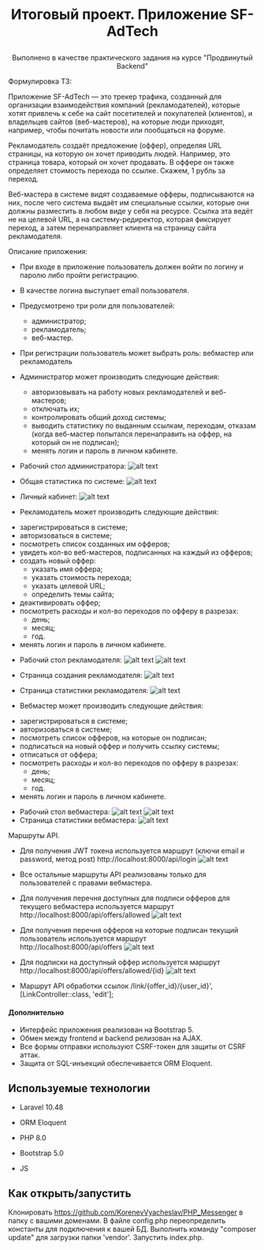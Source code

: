 # <p align='center'>Итоговый проект. Приложение SF-AdTech </p>

<p align='center'>Выполнено в качестве практического задания на курсе "Продвинутый Backend"</p>

Формулировка ТЗ:
<p> Приложение SF-AdTech — это трекер трафика, созданный для организации взаимодействия компаний (рекламодателей), которые хотят привлечь к себе на сайт посетителей и покупателей (клиентов), и владельцев сайтов (веб-мастеров), на которые люди приходят, например, чтобы почитать новости или пообщаться на форуме.</p>

<p> Рекламодатель создаёт предложение (оффер), определяя URL страницы, на которую он хочет приводить людей. Например, это страница товара, который он хочет продавать. В оффере он также определяет стоимость перехода по ссылке. Скажем, 1 рубль за переход.</p>

<p> Веб-мастера в системе видят создаваемые офферы, подписываются на них, после чего система выдаёт им специальные ссылки, которые они должны разместить в любом виде у себя на ресурсе. Ссылка эта ведёт не на целевой URL, а на систему-редиректор, которая фиксирует переход, а затем перенаправляет клиента на страницу сайта рекламодателя. </p>

<p> Описание приложения: </p>

+ При входе в приложение пользователь должен войти по логину и паролю либо пройти регистрацию.
+ В качестве логина выступает email пользователя.
+ Предусмотрено три роли для пользователей:
  - администратор;
  - рекламодатель;
  - веб-мастер.
+ При регистрации пользователь может выбрать роль: вебмастер или рекламодатель
+ Администратор может производить следующие действия:
    - авторизовывать на работу новых рекламодателей и веб-мастеров;
    - отключать их;
    - контролировать общий доход системы;
    - выводить статистику по выданным ссылкам, переходам, отказам (когда веб-мастер попытался перенаправить на оффер, на который он не подписан);
    - менять логин и пароль в личном кабинете.

+ Рабочий стол администратора:
  ![alt text](./resources/assets/admin_work.png)
+ Общая статистика по сиcтеме:
  ![alt text](./resources/assets/admin_statistic.png)
+ Личный кабинет:
  ![alt text](./resources/assets/dashboard.png)

+ Рекламодатель может производить следующие действия:
 - зарегистрироваться в системе;
 - авторизоваться в системе;
 - посмотреть список созданных им офферов;
 - увидеть кол-во веб-мастеров, подписанных на каждый из офферов;
 - создать новый оффер:
    - указать имя оффера;
    - указать стоимость перехода;
    - указать целевой URL;
    - определить темы сайта;
 - деактивировать оффер;
 - посмотреть расходы и кол-во переходов по офферу в разрезах:
    - день;
    - месяц;
    - год.
- менять логин и пароль в личном кабинете.

+ Рабочий стол рекламодателя:
  ![alt text](./resources/assets/advertiser_work1.png)
  ![alt text](./resources/assets/advertiser_work2.png)
+ Страница создания рекламодателя:
  ![alt text](./resources/assets/advertiser_create.png)
+ Страница статистики рекламодателя:
  ![alt text](./resources/assets/advertiser_statistic.png)

+ Вебмастер может производить следующие действия:
 - зарегистрироваться в системе;
 - авторизоваться в системе;
 - посмотреть список офферов, на которые он подписан;
 - подписаться на новый оффер и получить ссылку системы;
 - отписаться от оффера;
 - посмотреть расходы и кол-во переходов по офферу в разрезах:
    - день;
    - месяц;
    - год.
- менять логин и пароль в личном кабинете.

+ Рабочий стол вебмастера:
  ![alt text](./resources/assets/webmaster_work1.png)
  ![alt text](./resources/assets/webmaster_work2.png)
+ Страница статистики вебмастера:
  ![alt text](./resources/assets/webmaster_statistic.png)

<p> Маршруты API. </p>  

+ Для получения JWT токена используется маршрут (ключи email  и password, метод post)
    http://localhost:8000/api/login
    ![alt text](./resources/assets/api_login.png)

+ Все остальные маршруты API реализованы только для пользователей с правами вебмастера.
+ Для получения перечня доступных для подписи офферов для текущего вебмастера используется маршрут  
    http://localhost:8000/api/offers/allowed
    ![alt text](./resources/assets/api_offers_allowed.png)
+ Для получения перечня офферов на которые подписан текущий пользователь используется маршрут  
    http://localhost:8000/api/offers
    ![alt text](./resources/assets/api_offers.png)
+ Для подписки на доступный оффер используется маршрут 
    http://localhost:8000/api/offers/allowed/{id} 
    ![alt text](./resources/assets/api_offers_id.png)

+ Маршрут API обработки ссылок /link/{offer_id}/{user_id}', [LinkController::class, 'edit'];


#### Дополнительно
+ Интерфейс приложения реализован на Bootstrap 5.
+ Обмен между frontend и backend релизован на AJAX.
+ Все формы отправки используют CSRF-токен для защиты от CSRF аттак.
+ Защита от SQL-инъекций обеспечивается ORM Eloquent.


## Используемые технологии

* Laravel 10.48

* ORM Eloquent

* PHP 8.0

* Bootstrap 5.0

* JS


## Как открыть/запустить

Клонировать https://github.com/KorenevVyacheslav/PHP_Messenger в  папку c вашими доменами. В файле config.php переопределить константы для подключения к вашей БД. Выполнить команду "composer update" для загрузки папки 'vendor'. Запустить index.php. 